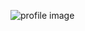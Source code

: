 ![profile image](https://avatars.githubusercontent.com/u/79612089?s=400&u=7205446439905ac4031837629161148220f7a30a&v=4)
